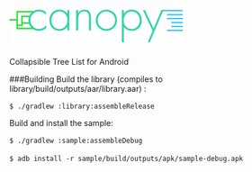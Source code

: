 ![canopy](/img/canopy.png?raw=true)
======

Collapsible Tree List for Android

###Building
Build the library (compiles to library/build/outputs/aar/library.aar) :
```shell
$ ./gradlew :library:assembleRelease 
```

Build and install the sample:
```shell
$ ./gradlew :sample:assembleDebug

$ adb install -r sample/build/outputs/apk/sample-debug.apk
```
